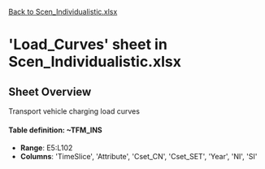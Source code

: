 [Back to Scen_Individualistic.xlsx](README.md)

# 'Load_Curves' sheet in Scen_Individualistic.xlsx

## Sheet Overview

Transport vehicle charging load curves

#### Table definition: ~TFM_INS
- **Range**: E5:L102
- **Columns**: 'TimeSlice', 'Attribute', 'Cset_CN', 'Cset_SET', 'Year', 'NI', 'SI'

